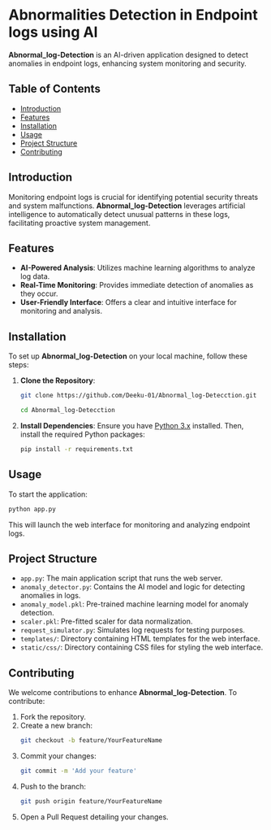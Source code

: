 # Abnormalities Detection in Endpoint logs using AI

**Abnormal_log-Detection** is an AI-driven application designed to detect anomalies in endpoint logs, enhancing system monitoring and security.

## Table of Contents

- [Introduction](#introduction)
- [Features](#features)
- [Installation](#installation)
- [Usage](#usage)
- [Project Structure](#project-structure)
- [Contributing](#contributing)


## Introduction

Monitoring endpoint logs is crucial for identifying potential security threats and system malfunctions. **Abnormal_log-Detection** leverages artificial intelligence to automatically detect unusual patterns in these logs, facilitating proactive system management.

## Features

- **AI-Powered Analysis**: Utilizes machine learning algorithms to analyze log data.
- **Real-Time Monitoring**: Provides immediate detection of anomalies as they occur.
- **User-Friendly Interface**: Offers a clear and intuitive interface for monitoring and analysis.

## Installation

To set up **Abnormal_log-Detection** on your local machine, follow these steps:

1. **Clone the Repository**:
   ```bash
   git clone https://github.com/Deeku-01/Abnormal_log-Detecction.git
   ```
   ```bash
   cd Abnormal_log-Detecction
   ```

2. **Install Dependencies**:
   Ensure you have [Python 3.x](https://www.python.org/downloads/) installed. Then, install the required Python packages:
   ```bash
   pip install -r requirements.txt
   ```

## Usage

To start the application:

```bash
python app.py
```

This will launch the web interface for monitoring and analyzing endpoint logs.

## Project Structure

- `app.py`: The main application script that runs the web server.
- `anomaly_detector.py`: Contains the AI model and logic for detecting anomalies in logs.
- `anomaly_model.pkl`: Pre-trained machine learning model for anomaly detection.
- `scaler.pkl`: Pre-fitted scaler for data normalization.
- `request_simulator.py`: Simulates log requests for testing purposes.
- `templates/`: Directory containing HTML templates for the web interface.
- `static/css/`: Directory containing CSS files for styling the web interface.

## Contributing

We welcome contributions to enhance **Abnormal_log-Detection**. To contribute:

1. Fork the repository.
2. Create a new branch:
   ```bash
   git checkout -b feature/YourFeatureName
   ```
3. Commit your changes:
   ```bash
   git commit -m 'Add your feature'
   ```
4. Push to the branch:
   ```bash
   git push origin feature/YourFeatureName
   ```
5. Open a Pull Request detailing your changes.


